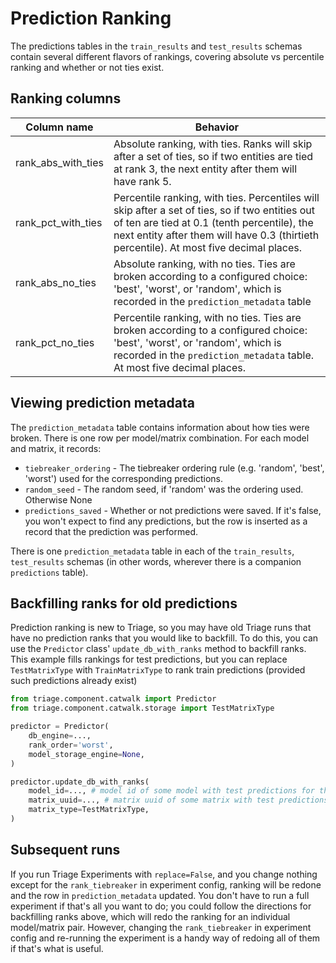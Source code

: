 # Prediction Ranking

The predictions tables in the `train_results` and `test_results` schemas contain several different flavors of rankings, covering absolute vs percentile ranking and whether or not ties exist.

## Ranking columns

| Column name | Behavior |
| ----------- | ------- |
| rank_abs_with_ties | Absolute ranking, with ties. Ranks will skip after a set of ties, so if two entities are tied at rank 3, the next entity after them will have rank 5. |
| rank_pct_with_ties | Percentile ranking, with ties. Percentiles will skip after a set of ties, so if two entities out of ten are tied at 0.1 (tenth percentile), the next entity after them will have 0.3 (thirtieth percentile). At most five decimal places. |
| rank_abs_no_ties | Absolute ranking, with no ties. Ties are broken according to a configured choice: 'best', 'worst', or 'random', which is recorded in the `prediction_metadata` table |
| rank_pct_no_ties | Percentile ranking, with no ties. Ties are broken according to a configured choice: 'best', 'worst', or 'random', which is recorded in the `prediction_metadata` table. At most five decimal places. |


## Viewing prediction metadata

The `prediction_metadata` table contains information about how ties were broken. There is one row per model/matrix combination. For each model and matrix, it records:

- `tiebreaker_ordering` - The tiebreaker ordering rule (e.g. 'random', 'best', 'worst') used for the corresponding predictions.
- `random_seed` - The random seed, if 'random' was the ordering used. Otherwise None
- `predictions_saved` - Whether or not predictions were saved. If it's false, you won't expect to find any predictions, but the row is inserted as a record that the prediction was performed.

There is one `prediction_metadata` table in each of the `train_results`, `test_results` schemas (in other words, wherever there is a companion `predictions` table).

## Backfilling ranks for old predictions

Prediction ranking is new to Triage, so you may have old Triage runs that have no prediction ranks that you would like to backfill. To do this, you can use the `Predictor` class' `update_db_with_ranks` method to backfill ranks. This example fills rankings for test predictions, but you can replace `TestMatrixType` with `TrainMatrixType` to rank train predictions (provided such predictions already exist)

```python
from triage.component.catwalk import Predictor
from triage.component.catwalk.storage import TestMatrixType

predictor = Predictor(
    db_engine=...,
    rank_order='worst',
    model_storage_engine=None,
)

predictor.update_db_with_ranks(
    model_id=..., # model id of some model with test predictions for the companion matrix
    matrix_uuid=..., # matrix uuid of some matrix with test predictions for the companion model
    matrix_type=TestMatrixType,
)

```


## Subsequent runs

If you run Triage Experiments with `replace=False`, and you change nothing except for the `rank_tiebreaker` in experiment config, ranking will be redone and the row in `prediction_metadata` updated. You don't have to run a full experiment if that's all you want to do; you could follow the directions for backfilling ranks above, which will redo the ranking for an individual model/matrix pair. However, changing the `rank_tiebreaker` in experiment config and re-running the experiment is a handy way of redoing all of them if that's what is useful.
